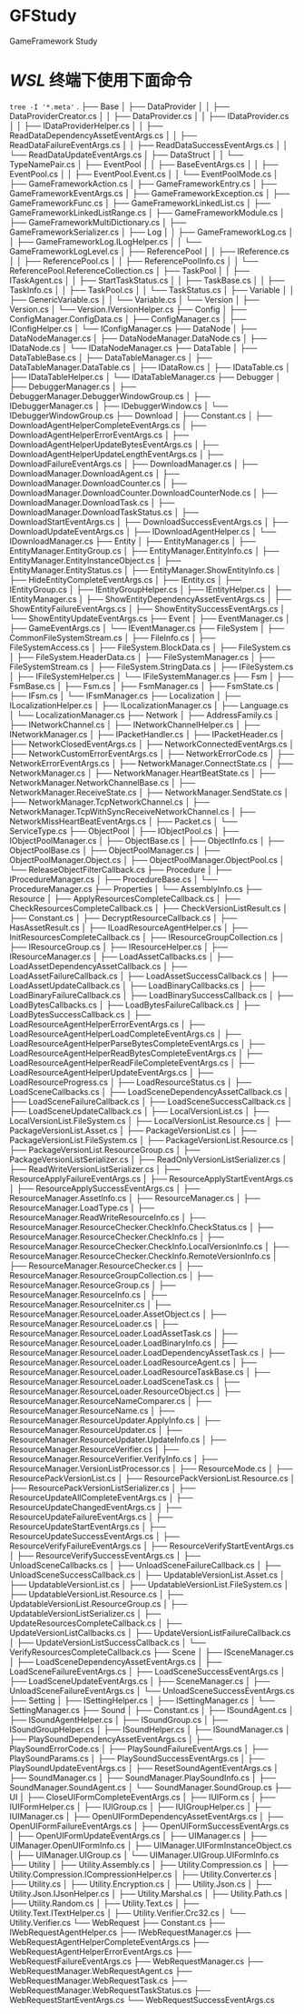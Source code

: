 # GFStudy

GameFramework Study

# *WSL* 终端下使用下面命令

`tree -I '*.meta'`
.
├── Base
│   ├── DataProvider
│   │   ├── DataProviderCreator.cs
│   │   ├── DataProvider.cs
│   │   ├── IDataProvider.cs
│   │   ├── IDataProviderHelper.cs
│   │   ├── ReadDataDependencyAssetEventArgs.cs
│   │   ├── ReadDataFailureEventArgs.cs
│   │   ├── ReadDataSuccessEventArgs.cs
│   │   └── ReadDataUpdateEventArgs.cs
│   ├── DataStruct
│   │   └── TypeNamePair.cs
│   ├── EventPool
│   │   ├── BaseEventArgs.cs
│   │   ├── EventPool.cs
│   │   ├── EventPool.Event.cs
│   │   └── EventPoolMode.cs
│   ├── GameFrameworkAction.cs
│   ├── GameFrameworkEntry.cs
│   ├── GameFrameworkEventArgs.cs
│   ├── GameFrameworkException.cs
│   ├── GameFrameworkFunc.cs
│   ├── GameFrameworkLinkedList.cs
│   ├── GameFrameworkLinkedListRange.cs
│   ├── GameFrameworkModule.cs
│   ├── GameFrameworkMultiDictionary.cs
│   ├── GameFrameworkSerializer.cs
│   ├── Log
│   │   ├── GameFrameworkLog.cs
│   │   ├── GameFrameworkLog.ILogHelper.cs
│   │   └── GameFrameworkLogLevel.cs
│   ├── ReferencePool
│   │   ├── IReference.cs
│   │   ├── ReferencePool.cs
│   │   ├── ReferencePoolInfo.cs
│   │   └── ReferencePool.ReferenceCollection.cs
│   ├── TaskPool
│   │   ├── ITaskAgent.cs
│   │   ├── StartTaskStatus.cs
│   │   ├── TaskBase.cs
│   │   ├── TaskInfo.cs
│   │   ├── TaskPool.cs
│   │   └── TaskStatus.cs
│   ├── Variable
│   │   ├── GenericVariable.cs
│   │   └── Variable.cs
│   └── Version
│       ├── Version.cs
│       └── Version.IVersionHelper.cs
├── Config
│   ├── ConfigManager.ConfigData.cs
│   ├── ConfigManager.cs
│   ├── IConfigHelper.cs
│   └── IConfigManager.cs
├── DataNode
│   ├── DataNodeManager.cs
│   ├── DataNodeManager.DataNode.cs
│   ├── IDataNode.cs
│   └── IDataNodeManager.cs
├── DataTable
│   ├── DataTableBase.cs
│   ├── DataTableManager.cs
│   ├── DataTableManager.DataTable.cs
│   ├── IDataRow.cs
│   ├── IDataTable.cs
│   ├── IDataTableHelper.cs
│   └── IDataTableManager.cs
├── Debugger
│   ├── DebuggerManager.cs
│   ├── DebuggerManager.DebuggerWindowGroup.cs
│   ├── IDebuggerManager.cs
│   ├── IDebuggerWindow.cs
│   └── IDebuggerWindowGroup.cs
├── Download
│   ├── Constant.cs
│   ├── DownloadAgentHelperCompleteEventArgs.cs
│   ├── DownloadAgentHelperErrorEventArgs.cs
│   ├── DownloadAgentHelperUpdateBytesEventArgs.cs
│   ├── DownloadAgentHelperUpdateLengthEventArgs.cs
│   ├── DownloadFailureEventArgs.cs
│   ├── DownloadManager.cs
│   ├── DownloadManager.DownloadAgent.cs
│   ├── DownloadManager.DownloadCounter.cs
│   ├── DownloadManager.DownloadCounter.DownloadCounterNode.cs
│   ├── DownloadManager.DownloadTask.cs
│   ├── DownloadManager.DownloadTaskStatus.cs
│   ├── DownloadStartEventArgs.cs
│   ├── DownloadSuccessEventArgs.cs
│   ├── DownloadUpdateEventArgs.cs
│   ├── IDownloadAgentHelper.cs
│   └── IDownloadManager.cs
├── Entity
│   ├── EntityManager.cs
│   ├── EntityManager.EntityGroup.cs
│   ├── EntityManager.EntityInfo.cs
│   ├── EntityManager.EntityInstanceObject.cs
│   ├── EntityManager.EntityStatus.cs
│   ├── EntityManager.ShowEntityInfo.cs
│   ├── HideEntityCompleteEventArgs.cs
│   ├── IEntity.cs
│   ├── IEntityGroup.cs
│   ├── IEntityGroupHelper.cs
│   ├── IEntityHelper.cs
│   ├── IEntityManager.cs
│   ├── ShowEntityDependencyAssetEventArgs.cs
│   ├── ShowEntityFailureEventArgs.cs
│   ├── ShowEntitySuccessEventArgs.cs
│   └── ShowEntityUpdateEventArgs.cs
├── Event
│   ├── EventManager.cs
│   ├── GameEventArgs.cs
│   └── IEventManager.cs
├── FileSystem
│   ├── CommonFileSystemStream.cs
│   ├── FileInfo.cs
│   ├── FileSystemAccess.cs
│   ├── FileSystem.BlockData.cs
│   ├── FileSystem.cs
│   ├── FileSystem.HeaderData.cs
│   ├── FileSystemManager.cs
│   ├── FileSystemStream.cs
│   ├── FileSystem.StringData.cs
│   ├── IFileSystem.cs
│   ├── IFileSystemHelper.cs
│   └── IFileSystemManager.cs
├── Fsm
│   ├── FsmBase.cs
│   ├── Fsm.cs
│   ├── FsmManager.cs
│   ├── FsmState.cs
│   ├── IFsm.cs
│   └── IFsmManager.cs
├── Localization
│   ├── ILocalizationHelper.cs
│   ├── ILocalizationManager.cs
│   ├── Language.cs
│   └── LocalizationManager.cs
├── Network
│   ├── AddressFamily.cs
│   ├── INetworkChannel.cs
│   ├── INetworkChannelHelper.cs
│   ├── INetworkManager.cs
│   ├── IPacketHandler.cs
│   ├── IPacketHeader.cs
│   ├── NetworkClosedEventArgs.cs
│   ├── NetworkConnectedEventArgs.cs
│   ├── NetworkCustomErrorEventArgs.cs
│   ├── NetworkErrorCode.cs
│   ├── NetworkErrorEventArgs.cs
│   ├── NetworkManager.ConnectState.cs
│   ├── NetworkManager.cs
│   ├── NetworkManager.HeartBeatState.cs
│   ├── NetworkManager.NetworkChannelBase.cs
│   ├── NetworkManager.ReceiveState.cs
│   ├── NetworkManager.SendState.cs
│   ├── NetworkManager.TcpNetworkChannel.cs
│   ├── NetworkManager.TcpWithSyncReceiveNetworkChannel.cs
│   ├── NetworkMissHeartBeatEventArgs.cs
│   ├── Packet.cs
│   └── ServiceType.cs
├── ObjectPool
│   ├── IObjectPool.cs
│   ├── IObjectPoolManager.cs
│   ├── ObjectBase.cs
│   ├── ObjectInfo.cs
│   ├── ObjectPoolBase.cs
│   ├── ObjectPoolManager.cs
│   ├── ObjectPoolManager.Object.cs
│   ├── ObjectPoolManager.ObjectPool.cs
│   └── ReleaseObjectFilterCallback.cs
├── Procedure
│   ├── IProcedureManager.cs
│   ├── ProcedureBase.cs
│   └── ProcedureManager.cs
├── Properties
│   └── AssemblyInfo.cs
├── Resource
│   ├── ApplyResourcesCompleteCallback.cs
│   ├── CheckResourcesCompleteCallback.cs
│   ├── CheckVersionListResult.cs
│   ├── Constant.cs
│   ├── DecryptResourceCallback.cs
│   ├── HasAssetResult.cs
│   ├── ILoadResourceAgentHelper.cs
│   ├── InitResourcesCompleteCallback.cs
│   ├── IResourceGroupCollection.cs
│   ├── IResourceGroup.cs
│   ├── IResourceHelper.cs
│   ├── IResourceManager.cs
│   ├── LoadAssetCallbacks.cs
│   ├── LoadAssetDependencyAssetCallback.cs
│   ├── LoadAssetFailureCallback.cs
│   ├── LoadAssetSuccessCallback.cs
│   ├── LoadAssetUpdateCallback.cs
│   ├── LoadBinaryCallbacks.cs
│   ├── LoadBinaryFailureCallback.cs
│   ├── LoadBinarySuccessCallback.cs
│   ├── LoadBytesCallbacks.cs
│   ├── LoadBytesFailureCallback.cs
│   ├── LoadBytesSuccessCallback.cs
│   ├── LoadResourceAgentHelperErrorEventArgs.cs
│   ├── LoadResourceAgentHelperLoadCompleteEventArgs.cs
│   ├── LoadResourceAgentHelperParseBytesCompleteEventArgs.cs
│   ├── LoadResourceAgentHelperReadBytesCompleteEventArgs.cs
│   ├── LoadResourceAgentHelperReadFileCompleteEventArgs.cs
│   ├── LoadResourceAgentHelperUpdateEventArgs.cs
│   ├── LoadResourceProgress.cs
│   ├── LoadResourceStatus.cs
│   ├── LoadSceneCallbacks.cs
│   ├── LoadSceneDependencyAssetCallback.cs
│   ├── LoadSceneFailureCallback.cs
│   ├── LoadSceneSuccessCallback.cs
│   ├── LoadSceneUpdateCallback.cs
│   ├── LocalVersionList.cs
│   ├── LocalVersionList.FileSystem.cs
│   ├── LocalVersionList.Resource.cs
│   ├── PackageVersionList.Asset.cs
│   ├── PackageVersionList.cs
│   ├── PackageVersionList.FileSystem.cs
│   ├── PackageVersionList.Resource.cs
│   ├── PackageVersionList.ResourceGroup.cs
│   ├── PackageVersionListSerializer.cs
│   ├── ReadOnlyVersionListSerializer.cs
│   ├── ReadWriteVersionListSerializer.cs
│   ├── ResourceApplyFailureEventArgs.cs
│   ├── ResourceApplyStartEventArgs.cs
│   ├── ResourceApplySuccessEventArgs.cs
│   ├── ResourceManager.AssetInfo.cs
│   ├── ResourceManager.cs
│   ├── ResourceManager.LoadType.cs
│   ├── ResourceManager.ReadWriteResourceInfo.cs
│   ├── ResourceManager.ResourceChecker.CheckInfo.CheckStatus.cs
│   ├── ResourceManager.ResourceChecker.CheckInfo.cs
│   ├── ResourceManager.ResourceChecker.CheckInfo.LocalVersionInfo.cs
│   ├── ResourceManager.ResourceChecker.CheckInfo.RemoteVersionInfo.cs
│   ├── ResourceManager.ResourceChecker.cs
│   ├── ResourceManager.ResourceGroupCollection.cs
│   ├── ResourceManager.ResourceGroup.cs
│   ├── ResourceManager.ResourceInfo.cs
│   ├── ResourceManager.ResourceIniter.cs
│   ├── ResourceManager.ResourceLoader.AssetObject.cs
│   ├── ResourceManager.ResourceLoader.cs
│   ├── ResourceManager.ResourceLoader.LoadAssetTask.cs
│   ├── ResourceManager.ResourceLoader.LoadBinaryInfo.cs
│   ├── ResourceManager.ResourceLoader.LoadDependencyAssetTask.cs
│   ├── ResourceManager.ResourceLoader.LoadResourceAgent.cs
│   ├── ResourceManager.ResourceLoader.LoadResourceTaskBase.cs
│   ├── ResourceManager.ResourceLoader.LoadSceneTask.cs
│   ├── ResourceManager.ResourceLoader.ResourceObject.cs
│   ├── ResourceManager.ResourceNameComparer.cs
│   ├── ResourceManager.ResourceName.cs
│   ├── ResourceManager.ResourceUpdater.ApplyInfo.cs
│   ├── ResourceManager.ResourceUpdater.cs
│   ├── ResourceManager.ResourceUpdater.UpdateInfo.cs
│   ├── ResourceManager.ResourceVerifier.cs
│   ├── ResourceManager.ResourceVerifier.VerifyInfo.cs
│   ├── ResourceManager.VersionListProcessor.cs
│   ├── ResourceMode.cs
│   ├── ResourcePackVersionList.cs
│   ├── ResourcePackVersionList.Resource.cs
│   ├── ResourcePackVersionListSerializer.cs
│   ├── ResourceUpdateAllCompleteEventArgs.cs
│   ├── ResourceUpdateChangedEventArgs.cs
│   ├── ResourceUpdateFailureEventArgs.cs
│   ├── ResourceUpdateStartEventArgs.cs
│   ├── ResourceUpdateSuccessEventArgs.cs
│   ├── ResourceVerifyFailureEventArgs.cs
│   ├── ResourceVerifyStartEventArgs.cs
│   ├── ResourceVerifySuccessEventArgs.cs
│   ├── UnloadSceneCallbacks.cs
│   ├── UnloadSceneFailureCallback.cs
│   ├── UnloadSceneSuccessCallback.cs
│   ├── UpdatableVersionList.Asset.cs
│   ├── UpdatableVersionList.cs
│   ├── UpdatableVersionList.FileSystem.cs
│   ├── UpdatableVersionList.Resource.cs
│   ├── UpdatableVersionList.ResourceGroup.cs
│   ├── UpdatableVersionListSerializer.cs
│   ├── UpdateResourcesCompleteCallback.cs
│   ├── UpdateVersionListCallbacks.cs
│   ├── UpdateVersionListFailureCallback.cs
│   ├── UpdateVersionListSuccessCallback.cs
│   └── VerifyResourcesCompleteCallback.cs
├── Scene
│   ├── ISceneManager.cs
│   ├── LoadSceneDependencyAssetEventArgs.cs
│   ├── LoadSceneFailureEventArgs.cs
│   ├── LoadSceneSuccessEventArgs.cs
│   ├── LoadSceneUpdateEventArgs.cs
│   ├── SceneManager.cs
│   ├── UnloadSceneFailureEventArgs.cs
│   └── UnloadSceneSuccessEventArgs.cs
├── Setting
│   ├── ISettingHelper.cs
│   ├── ISettingManager.cs
│   └── SettingManager.cs
├── Sound
│   ├── Constant.cs
│   ├── ISoundAgent.cs
│   ├── ISoundAgentHelper.cs
│   ├── ISoundGroup.cs
│   ├── ISoundGroupHelper.cs
│   ├── ISoundHelper.cs
│   ├── ISoundManager.cs
│   ├── PlaySoundDependencyAssetEventArgs.cs
│   ├── PlaySoundErrorCode.cs
│   ├── PlaySoundFailureEventArgs.cs
│   ├── PlaySoundParams.cs
│   ├── PlaySoundSuccessEventArgs.cs
│   ├── PlaySoundUpdateEventArgs.cs
│   ├── ResetSoundAgentEventArgs.cs
│   ├── SoundManager.cs
│   ├── SoundManager.PlaySoundInfo.cs
│   ├── SoundManager.SoundAgent.cs
│   └── SoundManager.SoundGroup.cs
├── UI
│   ├── CloseUIFormCompleteEventArgs.cs
│   ├── IUIForm.cs
│   ├── IUIFormHelper.cs
│   ├── IUIGroup.cs
│   ├── IUIGroupHelper.cs
│   ├── IUIManager.cs
│   ├── OpenUIFormDependencyAssetEventArgs.cs
│   ├── OpenUIFormFailureEventArgs.cs
│   ├── OpenUIFormSuccessEventArgs.cs
│   ├── OpenUIFormUpdateEventArgs.cs
│   ├── UIManager.cs
│   ├── UIManager.OpenUIFormInfo.cs
│   ├── UIManager.UIFormInstanceObject.cs
│   ├── UIManager.UIGroup.cs
│   └── UIManager.UIGroup.UIFormInfo.cs
├── Utility
│   ├── Utility.Assembly.cs
│   ├── Utility.Compression.cs
│   ├── Utility.Compression.ICompressionHelper.cs
│   ├── Utility.Converter.cs
│   ├── Utility.cs
│   ├── Utility.Encryption.cs
│   ├── Utility.Json.cs
│   ├── Utility.Json.IJsonHelper.cs
│   ├── Utility.Marshal.cs
│   ├── Utility.Path.cs
│   ├── Utility.Random.cs
│   ├── Utility.Text.cs
│   ├── Utility.Text.ITextHelper.cs
│   ├── Utility.Verifier.Crc32.cs
│   └── Utility.Verifier.cs
└── WebRequest
├── Constant.cs
├── IWebRequestAgentHelper.cs
├── IWebRequestManager.cs
├── WebRequestAgentHelperCompleteEventArgs.cs
├── WebRequestAgentHelperErrorEventArgs.cs
├── WebRequestFailureEventArgs.cs
├── WebRequestManager.cs
├── WebRequestManager.WebRequestAgent.cs
├── WebRequestManager.WebRequestTask.cs
├── WebRequestManager.WebRequestTaskStatus.cs
├── WebRequestStartEventArgs.cs
└── WebRequestSuccessEventArgs.cs
